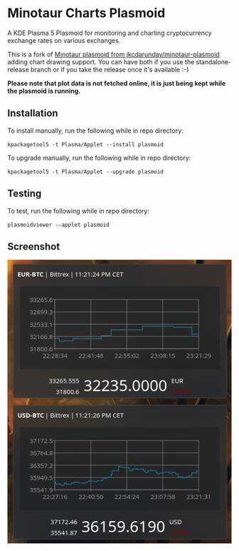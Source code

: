 # Minotaur Charts Plasmoid
A KDE Plasma 5 Plasmoid for monitoring and charting cryptocurrency exchange rates on various exchanges.

This is a fork of [Minotaur plasmoid from jkcdarunday/minotaur-plasmoid](https://github.com/jkcdarunday/minotaur-plasmoid) adding chart drawing support. You can have both if you use the standalone-release branch or if you take the release once it's available :-)

**Please note that plot data is not fetched online, it is just being kept while the plasmoid is running.**

## Installation
To install manually, run the following while in repo directory:
```
kpackagetool5 -t Plasma/Applet --install plasmoid
```

To upgrade manually, run the following while in repo directory:
```
kpackagetool5 -t Plasma/Applet --upgrade plasmoid
```

## Testing
To test, run the following while in repo directory:
```
plasmoidviewer --applet plasmoid
```

## Screenshot
![Screenshot](assets/screenshot.png)
